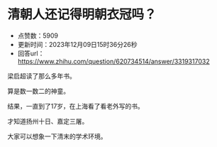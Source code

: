 # 清朝人还记得明朝衣冠吗？
- 点赞数：5909
- 更新时间：2023年12月09日15时36分26秒
- 回答url：https://www.zhihu.com/question/620734514/answer/3319317032
<body>
 <p data-pid="FpsBmwwo">梁启超读了那么多年书。</p>
 <p data-pid="t7H2cJxN">算是数一数二的神童。</p>
 <p data-pid="tF6bWzdz">结果，一直到了17岁，在上海看了看老外写的书。</p>
 <p data-pid="1N8xZQxt">才知道扬州十日、嘉定三屠。</p>
 <p data-pid="zc28KXwo">大家可以想象一下清末的学术环境。</p>
</body>